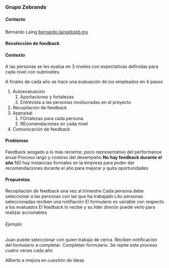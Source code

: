 ### Grupo Zebrands
##### Contacto
Bernardo Laing 
bernardo.laing@zeb.mx

#### Recolección de feedback
#### Contexto
A las personas se les evalúa en 3 niveles con expectativas definidas para cada nivel con subniveles.

A finales de cada año se hace una evaluación de los empleados en 4 pasos
1. Autoevaluación
	1. Aportaciones y fortalezas
	2. Entrevista a las personas involucradas en el proyecto
2. Recopilación de feedback
3. Appraisal
	1. FOrtalezas para cada persona
	2. REcomendaciones en cada nivel
4. Comunicación de feedback

#### Problemas
Feedback sesgado a lo más reciente, poco representativo del performance anual
Proceso largo y costoso del desempeño
**No hay feedback durante el año**
	NO hay instancias formales en la empresa para poder dar recomendaciones durante el año para mejorar y quita oportunidades

#### Propuestas
Recopilación de feedback una vez al trimestre
Cada persona debe seleccionar a las personas con las que ha trabajado
LAs personas seleccionadas reciben una notifiación
El formulario es variable con respecto a los evaluados
El feedback lo recibe y su lider directo puede verlo para realizar accionables

###### Ejemplo
Juan puede seleccionar con quien trabaja de cerca. Reciben notificación del formulario a completar. 
Completan formulario.
Se repite este proceso cuatro veces cada año

ABierto a mejora en cuestión de ideas
